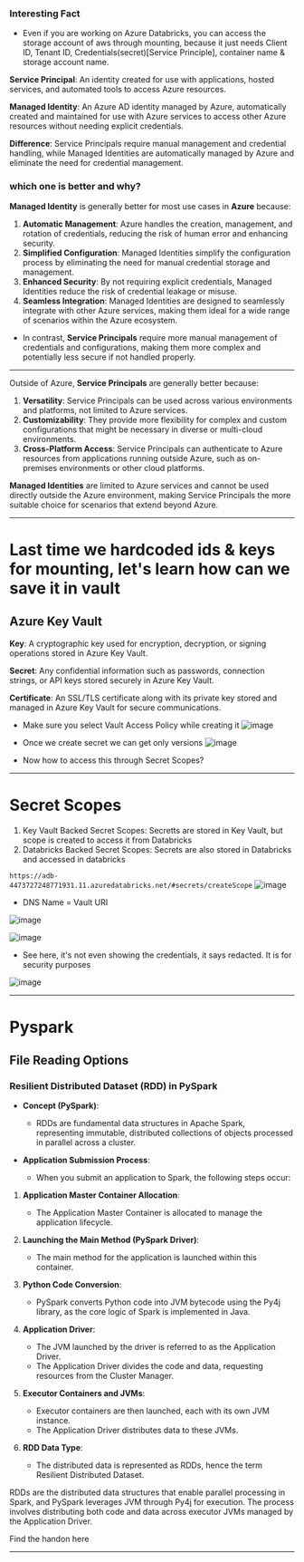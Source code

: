 
### Interesting Fact
- Even if you are working on Azure Databricks, you can access the storage account of aws through mounting, because it just needs Client ID, Tenant ID, Credentials(secret)[Service Principle], container name & storage account name.

**Service Principal**: An identity created for use with applications, hosted services, and automated tools to access Azure resources.

**Managed Identity**: An Azure AD identity managed by Azure, automatically created and maintained for use with Azure services to access other Azure resources without needing explicit credentials.

**Difference**: Service Principals require manual management and credential handling, while Managed Identities are automatically managed by Azure and eliminate the need for credential management.

### which one is better and why?

**Managed Identity** is generally better for most use cases in **Azure** because:

1. **Automatic Management**: Azure handles the creation, management, and rotation of credentials, reducing the risk of human error and enhancing security.
2. **Simplified Configuration**: Managed Identities simplify the configuration process by eliminating the need for manual credential storage and management.
3. **Enhanced Security**: By not requiring explicit credentials, Managed Identities reduce the risk of credential leakage or misuse.
4. **Seamless Integration**: Managed Identities are designed to seamlessly integrate with other Azure services, making them ideal for a wide range of scenarios within the Azure ecosystem.

- In contrast, **Service Principals** require more manual management of credentials and configurations, making them more complex and potentially less secure if not handled properly.
-------------------------------

Outside of Azure, **Service Principals** are generally better because:

1. **Versatility**: Service Principals can be used across various environments and platforms, not limited to Azure services.
2. **Customizability**: They provide more flexibility for complex and custom configurations that might be necessary in diverse or multi-cloud environments.
3. **Cross-Platform Access**: Service Principals can authenticate to Azure resources from applications running outside Azure, such as on-premises environments or other cloud platforms.

**Managed Identities** are limited to Azure services and cannot be used directly outside the Azure environment, making Service Principals the more suitable choice for scenarios that extend beyond Azure.

--------------------------------

# Last time we hardcoded ids & keys for mounting, let's learn how can we save it in vault

## Azure Key Vault
**Key**: A cryptographic key used for encryption, decryption, or signing operations stored in Azure Key Vault.

**Secret**: Any confidential information such as passwords, connection strings, or API keys stored securely in Azure Key Vault.

**Certificate**: An SSL/TLS certificate along with its private key stored and managed in Azure Key Vault for secure communications.

- Make sure you select Vault Access Policy while creating it
![image](https://github.com/SandeepAnala1/Azure-Databricks/assets/163712602/9ca4f09d-bc96-4303-bf64-a869cbf792c0)

- Once we create secret we can get only versions
![image](https://github.com/SandeepAnala1/Azure-Databricks/assets/163712602/b4e06b52-6609-4e12-b84d-6f29009d4501)

- Now how to access this through Secret Scopes?
-----------------------------------------------

# Secret Scopes
1) Key Vault Backed Secret Scopes: Secretts are stored in Key Vault, but scope is created to access it from Databricks
3) Databricks Backed Secret Scopes: Secrets are also stored in Databricks and accessed in databricks

`https://adb-4473727248771931.11.azuredatabricks.net/#secrets/createScope` 
![image](https://github.com/SandeepAnala1/Azure-Databricks/assets/163712602/b3ba1ba6-6b33-4bc8-8581-fdf62e1dc7fc)

- DNS Name = Vault URI

![image](https://github.com/SandeepAnala1/Azure-Databricks/assets/163712602/73111900-8eb4-4a95-96f5-abfe495327ad)

![image](https://github.com/SandeepAnala1/Azure-Databricks/assets/163712602/145c377b-bea4-4680-a030-9b81100c5158)

- See here, it's not even showing the credentials, it says redacted. It is for security purposes

![image](https://github.com/SandeepAnala1/Azure-Databricks/assets/163712602/0aa92f02-354e-4197-90ca-7bbfe15b3c7b)

------------------------------------------------------------------------------------------------

# Pyspark

## File Reading Options

### Resilient Distributed Dataset (RDD) in PySpark

- **Concept (PySpark)**:
  - RDDs are fundamental data structures in Apache Spark, representing immutable, distributed collections of objects processed in parallel across a cluster.

- **Application Submission Process**:
  - When you submit an application to Spark, the following steps occur:

1. **Application Master Container Allocation**:
   - The Application Master Container is allocated to manage the application lifecycle.

2. **Launching the Main Method (PySpark Driver)**:
   - The main method for the application is launched within this container.

3. **Python Code Conversion**:
   - PySpark converts Python code into JVM bytecode using the Py4j library, as the core logic of Spark is implemented in Java.

4. **Application Driver**:
   - The JVM launched by the driver is referred to as the Application Driver.
   - The Application Driver divides the code and data, requesting resources from the Cluster Manager.

5. **Executor Containers and JVMs**:
   - Executor containers are then launched, each with its own JVM instance.
   - The Application Driver distributes data to these JVMs.

6. **RDD Data Type**:
   - The distributed data is represented as RDDs, hence the term Resilient Distributed Dataset.

RDDs are the distributed data structures that enable parallel processing in Spark, and PySpark leverages JVM through Py4j for execution. The process involves distributing both code and data across executor JVMs managed by the Application Driver.

Find the handon here

------------------------------------------
























